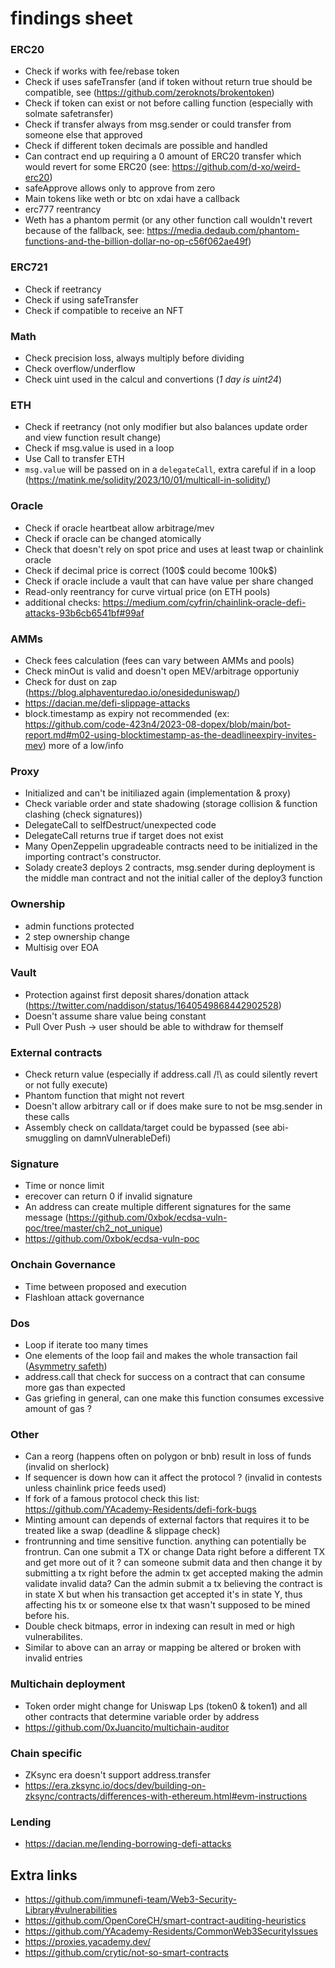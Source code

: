 # findings sheet

### ERC20

- Check if works with fee/rebase token
- Check if uses safeTransfer (and if token without return true should be compatible, see (https://github.com/zeroknots/brokentoken)
- Check if token can exist or not before calling function (especially with solmate safetransfer)
- Check if transfer always from msg.sender or could transfer from someone else that approved
- Check if different token decimals are possible and handled
- Can contract end up requiring a 0 amount of ERC20 transfer which would revert for some ERC20 (see: https://github.com/d-xo/weird-erc20)
- safeApprove allows only to approve from zero
- Main tokens like weth or btc on xdai have a callback
- erc777 reentrancy
- Weth has a phantom permit (or any other function call wouldn't revert because of the fallback, see: https://media.dedaub.com/phantom-functions-and-the-billion-dollar-no-op-c56f062ae49f)

### ERC721

- Check if reetrancy
- Check if using safeTransfer
- Check if compatible to receive an NFT

### Math

- Check precision loss, always multiply before dividing
- Check overflow/underflow
- Check uint used in the calcul and convertions (*1 day is uint24*)

### ETH

- Check if reetrancy (not only modifier but also balances update order and view function result change)
- Check if msg.value is used in a loop
- Use Call to transfer ETH
- `msg.value` will be passed on in a `delegateCall`, extra careful if in a loop (https://matink.me/solidity/2023/10/01/multicall-in-solidity/)

### Oracle

- Check if oracle heartbeat allow arbitrage/mev
- Check if oracle can be changed atomically
- Check that doesn't rely on spot price and uses at least twap or chainlink oracle
- Check if decimal price is correct (100$ could become 100k$)
- Check if oracle include a vault that can have value per share changed
- Read-only reentrancy for curve virtual price (on ETH pools)
- additional checks: https://medium.com/cyfrin/chainlink-oracle-defi-attacks-93b6cb6541bf#99af

### AMMs

- Check fees calculation (fees can vary between AMMs and pools)
- Check minOut is valid and doesn't open MEV/arbitrage opportuniy
- Check for dust on zap (https://blog.alphaventuredao.io/onesideduniswap/)
- https://dacian.me/defi-slippage-attacks
- block.timestamp as expiry not recommended (ex: https://github.com/code-423n4/2023-08-dopex/blob/main/bot-report.md#m02-using-blocktimestamp-as-the-deadlineexpiry-invites-mev) more of a low/info

### Proxy

- Initialized and can't be initiliazed again (implementation & proxy)
- Check variable order and state shadowing (storage collision & function clashing (check signatures))
- DelegateCall to selfDestruct/unexpected code
- DelegateCall returns true if target does not exist
- Many OpenZeppelin upgradeable contracts need to be initialized in the importing contract's constructor.
- Solady create3 deploys 2 contracts, msg.sender during deployment is the middle man contract and not the initial caller of the deploy3 function

### Ownership

- admin functions protected
- 2 step ownership change
- Multisig over EOA

### Vault

- Protection against first deposit shares/donation attack (https://twitter.com/naddison/status/1640549868442902528)
- Doesn't assume share value being constant
- Pull Over Push -> user should be able to withdraw for themself

### External contracts

- Check return value (especially if address.call /!\ as could silently revert or not fully execute)
- Phantom function that might not revert
- Doesn't allow arbitrary call or if does make sure to not be msg.sender in these calls
- Assembly check on calldata/target could be bypassed (see abi-smuggling on damnVulnerableDefi)

### Signature

- Time or nonce limit
- erecover can return 0 if invalid signature
- An address can create multiple different signatures for the same message (https://github.com/0xbok/ecdsa-vuln-poc/tree/master/ch2_not_unique)
- https://github.com/0xbok/ecdsa-vuln-poc

### Onchain Governance

- Time between proposed and execution
- Flashloan attack governance

### Dos

- Loop if iterate too many times
- One elements of the loop fail and makes the whole transaction fail ([Asymmetry safeth](https://github.com/code-423n4/2023-03-asymmetry-findings/issues/703))
- address.call that check for success on a contract that can consume more gas than expected
- Gas griefing in general, can one make this function consumes excessive amount of gas ?

### Other

- Can a reorg (happens often on polygon or bnb) result in loss of funds (invalid on sherlock)
- If sequencer is down how can it affect the protocol ? (invalid in contests unless chainlink price feeds used)
- If fork of a famous protocol check this list: https://github.com/YAcademy-Residents/defi-fork-bugs
- Minting amount can depends of external factors that requires it to be treated like a swap (deadline & slippage check)
- frontrunning and time sensitive function. anything can potentially be frontrun. Can one submit a TX or change Data right before a different TX and get more out of it ? can someone submit data and then change it by submitting a tx right before the admin tx get accepted making the admin validate invalid data? Can the admin submit a tx believing the contract is in state X but when his transaction get accepted it's in state Y, thus affecting his tx or someone else tx that wasn't supposed to be mined before his.
- Double check bitmaps, error in indexing can result in med or high vulnerabilites.
- Similar to above can an array or mapping be altered or broken with invalid entries

### Multichain deployment

- Token order might change for Uniswap Lps (token0 & token1) and all other contracts that determine variable order by address
- https://github.com/0xJuancito/multichain-auditor

### Chain specific

- ZKsync era doesn't support address.transfer
- https://era.zksync.io/docs/dev/building-on-zksync/contracts/differences-with-ethereum.html#evm-instructions

### Lending

- https://dacian.me/lending-borrowing-defi-attacks

## Extra links

- https://github.com/immunefi-team/Web3-Security-Library#vulnerabilities
- https://github.com/OpenCoreCH/smart-contract-auditing-heuristics
- https://github.com/YAcademy-Residents/CommonWeb3SecurityIssues
- https://proxies.yacademy.dev/
- https://github.com/crytic/not-so-smart-contracts
